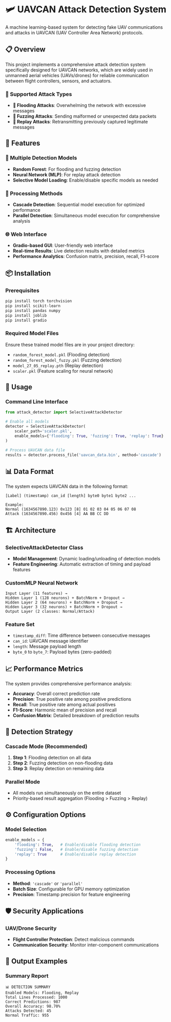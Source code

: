 # 🛩️ UAVCAN Attack Detection System

A machine learning-based system for detecting fake UAV communications and attacks in UAVCAN (UAV Controller Area Network) protocols.

## 📋 Overview

This project implements a comprehensive attack detection system specifically designed for UAVCAN networks, which are widely used in unmanned aerial vehicles (UAVs/drones) for reliable communication between flight controllers, sensors, and actuators.

### 🎯 Supported Attack Types

- **🌊 Flooding Attacks**: Overwhelming the network with excessive messages
- **🎯 Fuzzing Attacks**: Sending malformed or unexpected data packets  
- **🔄 Replay Attacks**: Retransmitting previously captured legitimate messages

## 🔧 Features

### 🤖 Multiple Detection Models
- **Random Forest**: For flooding and fuzzing detection
- **Neural Network (MLP)**: For replay attack detection
- **Selective Model Loading**: Enable/disable specific models as needed

### 🚀 Processing Methods
- **Cascade Detection**: Sequential model execution for optimized performance
- **Parallel Detection**: Simultaneous model execution for comprehensive analysis

### 🌐 Web Interface
- **Gradio-based GUI**: User-friendly web interface
- **Real-time Results**: Live detection results with detailed metrics
- **Performance Analytics**: Confusion matrix, precision, recall, F1-score

## 📦 Installation

### Prerequisites
```bash
pip install torch torchvision
pip install scikit-learn
pip install pandas numpy
pip install joblib
pip install gradio
```

### Required Model Files
Ensure these trained model files are in your project directory:
- `random_forest_model.pkl` (Flooding detection)
- `random_forest_model_fuzzy.pkl` (Fuzzing detection) 
- `model_27_05_replay.pth` (Replay detection)
- `scaler.pkl` (Feature scaling for neural network)

## 🚀 Usage

### Command Line Interface
```python
from attack_detector import SelectiveAttackDetector

# Enable all models
detector = SelectiveAttackDetector(
    scaler_path='scaler.pkl',
    enable_models={'flooding': True, 'fuzzing': True, 'replay': True}
)

# Process UAVCAN data file
results = detector.process_file('uavcan_data.bin', method='cascade')
```

## 📊 Data Format

The system expects UAVCAN data in the following format:
```
[Label] (timestamp) can_id [length] byte0 byte1 byte2 ...

Example:
Normal (1634567890.123) 0x123 [8] 01 02 03 04 05 06 07 08
Attack (1634567890.456) 0x456 [4] AA BB CC DD
```

## 🏗️ Architecture

### SelectiveAttackDetector Class
- **Model Management**: Dynamic loading/unloading of detection models
- **Feature Engineering**: Automatic extraction of timing and payload features

### CustomMLP Neural Network
```
Input Layer (11 features) → 
Hidden Layer 1 (128 neurons) + BatchNorm + Dropout →
Hidden Layer 2 (64 neurons) + BatchNorm + Dropout →
Hidden Layer 3 (32 neurons) + BatchNorm + Dropout →
Output Layer (2 classes: Normal/Attack)
```

### Feature Set
- `timestamp_diff`: Time difference between consecutive messages
- `can_id`: UAVCAN message identifier
- `length`: Message payload length
- `byte_0` to `byte_7`: Payload bytes (zero-padded)

## 📈 Performance Metrics

The system provides comprehensive performance analysis:

- **Accuracy**: Overall correct prediction rate
- **Precision**: True positive rate among positive predictions
- **Recall**: True positive rate among actual positives
- **F1-Score**: Harmonic mean of precision and recall
- **Confusion Matrix**: Detailed breakdown of prediction results

## 🔬 Detection Strategy

### Cascade Mode (Recommended)
1. **Step 1**: Flooding detection on all data
2. **Step 2**: Fuzzing detection on non-flooding data
3. **Step 3**: Replay detection on remaining data

### Parallel Mode
- All models run simultaneously on the entire dataset
- Priority-based result aggregation (Flooding > Fuzzing > Replay)

## ⚙️ Configuration Options

### Model Selection
```python
enable_models = {
    'flooding': True,   # Enable/disable flooding detection
    'fuzzing': False,   # Enable/disable fuzzing detection  
    'replay': True      # Enable/disable replay detection
}
```

### Processing Options
- **Method**: `'cascade'` or `'parallel'`
- **Batch Size**: Configurable for GPU memory optimization
- **Precision**: Timestamp precision for feature engineering

## 🛡️ Security Applications

### UAV/Drone Security
- **Flight Controller Protection**: Detect malicious commands
- **Communication Security**: Monitor inter-component communications


## 📝 Output Examples

### Summary Report
```
📊 DETECTION SUMMARY
Enabled Models: Flooding, Replay
Total Lines Processed: 1000
Correct Predictions: 987
Overall Accuracy: 98.70%
Attacks Detected: 45
Normal Traffic: 955
```
